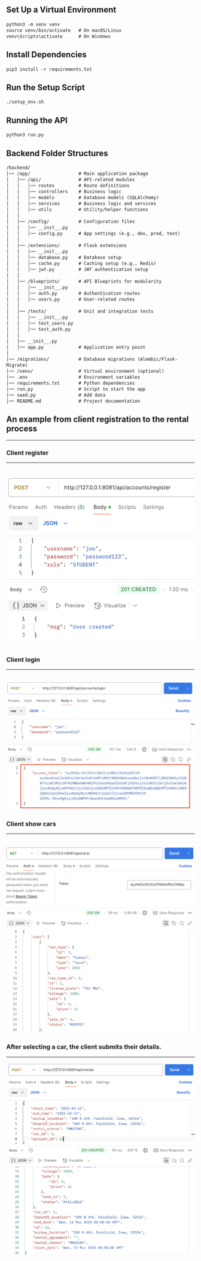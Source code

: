 ## Set Up a Virtual Environment
```
python3 -m venv venv
source venv/bin/activate   # On macOS/Linux
venv\Scripts\activate      # On Windows
```

## Install Dependencies
```
pip3 install -r requirements.txt
```

## Run the Setup Script
```
./setup_env.sh
```

## Running the API
```
python3 run.py
```


## Backend Folder Structures
```
/backend/
│── /app/                  # Main application package
│   │── /api/              # API-related modules
│   │   │── routes         # Route definitions
│   │   │── controllers    # Business logic
│   │   │── models         # Database models (SQLAlchemy)
│   │   │── services       # Business logic and services
│   │   │── utils          # Utility/helper functions
│   │
│   │── /config/           # Configuration files
│   │   │── __init__.py
│   │   │── config.py      # App settings (e.g., dev, prod, test)
│   │
│   │── /extensions/       # Flask extensions
│   │   │── __init__.py
│   │   │── database.py    # Database setup
│   │   │── cache.py       # Caching setup (e.g., Redis)
│   │   │── jwt.py         # JWT authentication setup
│   │
│   │── /blueprints/       # API Blueprints for modularity
│   │   │── __init__.py
│   │   │── auth.py        # Authentication routes
│   │   │── users.py       # User-related routes
│   │
│   │── /tests/            # Unit and integration tests
│   │   │── __init__.py
│   │   │── test_users.py
│   │   │── test_auth.py
│   │
│   │── __init__.py
│   │── app.py             # Application entry point
│
│── /migrations/           # Database migrations (Alembic/Flask-Migrate)
│── /venv/                 # Virtual environment (optional)
│── .env                   # Environment variables
│── requirements.txt       # Python dependencies
│── run.py                 # Script to start the app
│── seed.py                # Add data
│── README.md              # Project documentation
```

## An example from client registration to the rental process
---
### Client register
---
![client register](https://github.com/cdo-mdo/SWE_PROJECT/blob/main/backend/screenshots/1.register.png?raw=true)
---
### Client login
---
![client login](https://github.com/cdo-mdo/SWE_PROJECT/blob/main/backend/screenshots/2.login.png?raw=true)
---
### Client show cars
---
![show cars](https://github.com/cdo-mdo/SWE_PROJECT/blob/main/backend/screenshots/3.get_cars.png?raw=true)
---
### After selecting a car, the client submits their details.
---
![rental](https://github.com/cdo-mdo/SWE_PROJECT/blob/main/backend/screenshots/4.create_rental.png?raw=true)
